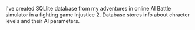 I've created SQLlite database from my adventures in online AI Battle simulator in a fighting game Injustice 2. Database stores info about chracter levels and their AI parameters.
